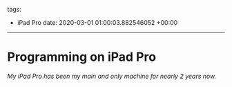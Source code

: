 tags:
- iPad Pro
date: 2020-03-01 01:00:03.882546052 +00:00

---

# Programming on iPad Pro

_My iPad Pro has been my main and only machine for nearly 2 years now._

